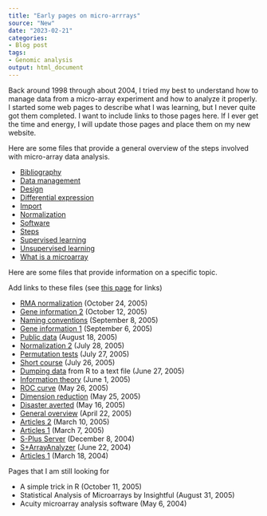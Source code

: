 ```yaml
---
title: "Early pages on micro-arrrays"
source: "New"
date: "2023-02-21"
categories:
- Blog post
tags:
- Genomic analysis
output: html_document
---
```


Back around 1998 through about 2004, I tried my best to understand how to manage data from a micro-array experiment and how to analyze it properly. I started some web pages to describe what I was learning, but I never quite got them completed. I want to include links to those pages here. If I ever get the time and energy, I will update those pages and place them on my new website.

<!---more--->

Here are some files that provide a general overview of the steps involved with micro-array data analysis.

+ [Bibliography][gen01]
+ [Data management][gen02]
+ [Design][gen03]
+ [Differential expression][gen04]
+ [Import][gen05]
+ [Normalization][gen06]
+ [Software][gen07]
+ [Steps][gen11]
+ [Supervised learning][gen08]
+ [Unsupervised learning][gen09]
+ [What is a microarray][gen10]

Here are some files that provide information on a specific topic.

Add links to these files (see [this page][gen11] for links)

+ [RMA normalization][gen12] (October 24, 2005)
+ [Gene information 2][gen13] (October 12, 2005)
+ [Naming conventions][gen14] (September 8, 2005)
+ [Gene information 1][gen15] (September 6, 2005)
+ [Public data][gen16] (August 18, 2005)
+ [Normalization 2][gen17] (July 28, 2005)
+ [Permutation tests][gen18] (July 27, 2005)
+ [Short course][gen19] (July 26, 2005)
+ [Dumping data][gen20] from R to a text file (June 27, 2005)
+ [Information theory][gen21] (June 1, 2005)
+ [ROC curve][gen22] (May 26, 2005)
+ [Dimension reduction][gen23] (May 25, 2005)
+ [Disaster averted][gen24] (May 16, 2005)
+ [General overview][gen25] (April 22, 2005)
+ [Articles 2][gen26] (March 10, 2005)
+ [Articles 1][gen27] (March 7, 2005)
+ [S-Plus Server][gen28] (December 8, 2004)
+ [S+ArrayAnalyzer][gen29] (June 22, 2004)
+ [Articles 1][gen30] (March 18, 2004)

Pages that I am still looking for

+ A simple trick in R (October 11, 2005)
+ Statistical Analysis of Microarrays by Insightful (August 31, 2005)
+ Acuity microarray analysis software (May 6, 2004)

[gen01]: http://www.pmean.com/99/arrayBibliography.htm
[gen02]: http://www.pmean.com/99/arrayDataManagement.htm
[gen03]: http://www.pmean.com/99/arrayDesign.htm
[gen04]: http://www.pmean.com/99/arrayDifferentialExpression.htm
[gen05]: http://www.pmean.com/99/arrayImport.htm
[gen06]: http://www.pmean.com/99/arrayNormalization.htm
[gen07]: http://www.pmean.com/99/arraySoftware.htm
[gen08]: http://www.pmean.com/99/arraySupervisedLearning.htm
[gen09]: http://www.pmean.com/99/arrayUnsupervisedLearning.htm
[gen10]: http://www.pmean.com/99/arrayWhatIs.htm
[gen11]: http://www.pmean.com/99/array.html
[gen12]: http://pmean.com/05/MicroarrayG.html
[gen13]: http://www.pmean.com/05/FindingGenesB.html
[gen14]: http://www.pmean.com/05/NamingGenes.html
[gen15]: http://www.pmean.com/05/FindingGenes.html
[gen16]: http://www.pmean.com/05/MicroArrayE.html
[gen17]: http://www.pmean.com/05/MicroArrayD.html
[gen18]: http://www.pmean.com/05/PermutationTests.html
[gen19]: http://www.pmean.com/05/GeneExpression.html
[gen20]: http://www.pmean.com/05/DumpingData.html
[gen21]: http://www.pmean.com/05/InformationTheoryA.html
[gen22]: http://www.pmean.com/05/ROCcurve.html
[gen23]: http://www.pmean.com/05/DimensionReduction.html
[gen24]: http://www.pmean.com/05/DisasterAverted.html
[gen25]: http://www.pmean.com/05/MicroarrayC.html
[gen26]: http://www.pmean.com/05/MicroArrayB.html
[gen27]: http://www.pmean.com/05/MicroArrayA.html
[gen28]: http://www.pmean.com/04/SurromedDecisionSite.html
[gen29]: http://www.pmean.com/04/ArrayAnalyzer.html
[gen30]: http://www.pmean.com/04/microarray.html
